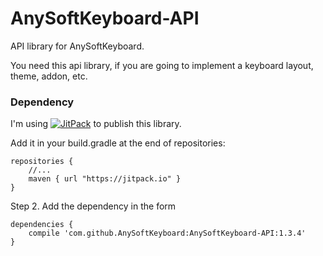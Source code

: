 # AnySoftKeyboard-API
API library for AnySoftKeyboard.

You need this api library, if you are going to implement a keyboard layout, theme, addon, etc.

### Dependency ###
I'm using [![JitPack](https://img.shields.io/github/release/AnySoftKeyboard/AnySoftKeyboard-API.svg?label=JitPack)](https://jitpack.io/#AnySoftKeyboard/AnySoftKeyboard-API) to publish this library.

Add it in your build.gradle at the end of repositories:
```
repositories {
    //...
    maven { url "https://jitpack.io" }
}
```
Step 2. Add the dependency in the form
```
dependencies {
    compile 'com.github.AnySoftKeyboard:AnySoftKeyboard-API:1.3.4'
}
```
